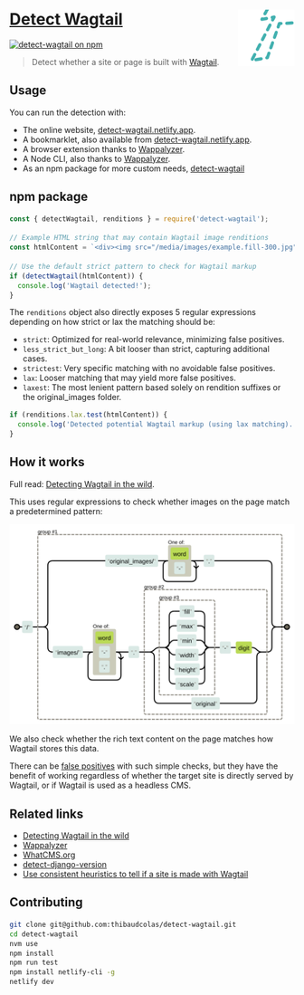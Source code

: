 # [Detect Wagtail <img src="https://raw.githubusercontent.com/thibaudcolas/detect-wagtail/main/.github/logo.svg?sanitize=true" width="100" height="100" align="right" alt="">](https://detect-wagtail.netlify.app/)

[![detect-wagtail on npm](https://img.shields.io/npm/v/detect-wagtail.svg)](https://www.npmjs.com/package/detect-wagtail)

> Detect whether a site or page is built with [Wagtail](https://github.com/wagtail/wagtail).

## Usage

You can run the detection with:

- The online website, [detect-wagtail.netlify.app](https://detect-wagtail.netlify.app/).
- A bookmarklet, also available from [detect-wagtail.netlify.app](https://detect-wagtail.netlify.app/).
- A browser extension thanks to [Wappalyzer](https://www.wappalyzer.com/technologies/cms/wagtail/).
- A Node CLI, also thanks to [Wappalyzer](https://github.com/httparchive/wappalyzer).
- As an npm package for more custom needs, [detect-wagtail](https://www.npmjs.com/package/detect-wagtail)

## npm package

```js
const { detectWagtail, renditions } = require('detect-wagtail');

// Example HTML string that may contain Wagtail image renditions
const htmlContent = `<div><img src="/media/images/example.fill-300.jpg"></div>`;

// Use the default strict pattern to check for Wagtail markup
if (detectWagtail(htmlContent)) {
  console.log('Wagtail detected!');
}
```

The `renditions` object also directly exposes 5 regular expressions depending on how strict or lax the matching should be:

- `strict`: Optimized for real-world relevance, minimizing false positives.
- `less_strict_but_long`: A bit looser than strict, capturing additional cases.
- `strictest`: Very specific matching with no avoidable false positives.
- `lax`: Looser matching that may yield more false positives.
- `laxest`: The most lenient pattern based solely on rendition suffixes or the original_images folder.

```js
if (renditions.lax.test(htmlContent)) {
  console.log('Detected potential Wagtail markup (using lax matching).');
}
```

## How it works

Full read: [Detecting Wagtail in the wild](https://thib.me/detecting-wagtail-in-the-wild).

This uses regular expressions to check whether images on the page match a predetermined pattern:

[![](https://raw.githubusercontent.com/thibaudcolas/detect-wagtail/main/.github/regexper-diagram.svg?sanitize=true)](https://regexper.com/#%5C%2F%28original_images%5C%2F%5B%5Cw-%5D%2B%5C.%7Cimages%5C%2F%5B%5Cw-.%5D%2B%5C.%28%28fill%7Cmax%7Cmin%7Cwidth%7Cheight%7Cscale%29-%5Cd%7Coriginal%29%29)

We also check whether the rich text content on the page matches how Wagtail stores this data.

There can be [false positives](https://en.wikipedia.org/wiki/Precision_and_recall) with such simple checks, but they have the benefit of working regardless of whether the target site is directly served by Wagtail, or if Wagtail is used as a headless CMS.

## Related links

- [Detecting Wagtail in the wild](https://thib.me/detecting-wagtail-in-the-wild)
- [Wappalyzer](https://www.wappalyzer.com/technologies/cms/wagtail/)
- [WhatCMS.org](https://whatcms.org/c/Wagtail)
- [detect-django-version](https://github.com/caioariede/detect-django-version)
- [Use consistent heuristics to tell if a site is made with Wagtail](https://github.com/springload/madewithwagtail/issues/62)

## Contributing

```sh
git clone git@github.com:thibaudcolas/detect-wagtail.git
cd detect-wagtail
nvm use
npm install
npm run test
npm install netlify-cli -g
netlify dev
```
